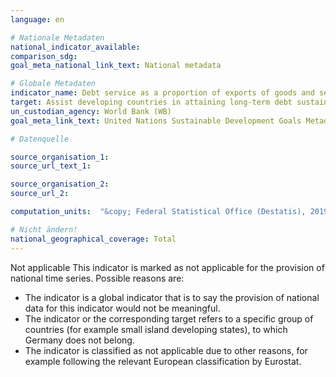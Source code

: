 ```yaml
---
language: en

# Nationale Metadaten
national_indicator_available:
comparison_sdg:
goal_meta_national_link_text: National metadata

# Globale Metadaten
indicator_name: Debt service as a proportion of exports of goods and services
target: Assist developing countries in attaining long-term debt sustainability through coordinated policies aimed at fostering debt financing, debt relief and debt restructuring, as appropriate, and address the external debt of highly indebted poor countries to reduce debt distress
un_custodian_agency: World Bank (WB)
goal_meta_link_text: United Nations Sustainable Development Goals Metadata

# Datenquelle

source_organisation_1:
source_url_text_1:

source_organisation_2:
source_url_2:

computation_units:  "&copy; Federal Statistical Office (Destatis), 2019"

# Nicht ändern!
national_geographical_coverage: Total
---
```

Not applicable
This indicator is marked as not applicable for the provision of national time series. Possible reasons are:
-	The indicator is a global indicator that is to say the provision of national data for this indicator would not be meaningful.
-	The indicator or the corresponding target refers to a specific group of countries (for example small island developing states), to which Germany does not belong.
-	The indicator is classified as not applicable due to other reasons, for example following the relevant European classification by Eurostat.
